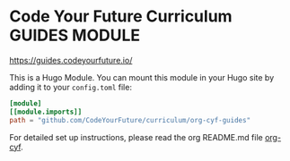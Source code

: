 # Code Your Future Curriculum GUIDES MODULE

https://guides.codeyourfuture.io/

This is a Hugo Module. You can mount this module in your Hugo site by adding it to your `config.toml` file:

```toml
[module]
[[module.imports]]
path = "github.com/CodeYourFuture/curriculum/org-cyf-guides"
```

For detailed set up instructions, please read the org README.md file [org-cyf](../org-cyf/README.md).
